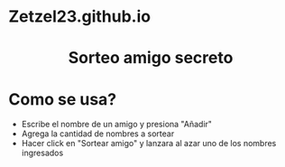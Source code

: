 # Zetzel23.github.io

<h1 align="center"> Sorteo amigo secreto </h1>

# Como se usa?

- Escribe el nombre de un amigo y presiona "Añadir"
- Agrega la cantidad de nombres a sortear
- Hacer click en "Sortear amigo" y lanzara al azar uno de los nombres ingresados
